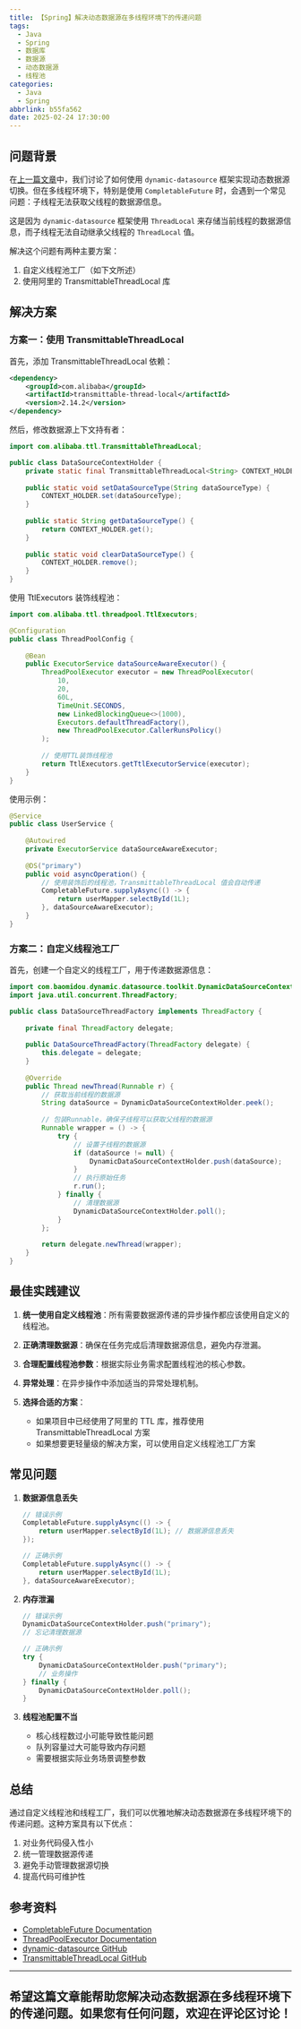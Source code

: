 ```yaml
---
title: 【Spring】解决动态数据源在多线程环境下的传递问题
tags:
  - Java
  - Spring
  - 数据库
  - 数据源
  - 动态数据源
  - 线程池
categories:
  - Java
  - Spring
abbrlink: b55fa562
date: 2025-02-24 17:30:00
---
```


## 问题背景

在[上一篇文章](/archives/b55fa561.html)中，我们讨论了如何使用 `dynamic-datasource` 框架实现动态数据源切换。但在多线程环境下，特别是使用 `CompletableFuture` 时，会遇到一个常见问题：子线程无法获取父线程的数据源信息。

这是因为 `dynamic-datasource` 框架使用 `ThreadLocal` 来存储当前线程的数据源信息，而子线程无法自动继承父线程的 `ThreadLocal` 值。

解决这个问题有两种主要方案：
1. 自定义线程池工厂（如下文所述）
2. 使用阿里的 TransmittableThreadLocal 库

## 解决方案

### 方案一：使用 TransmittableThreadLocal

首先，添加 TransmittableThreadLocal 依赖：

```xml
<dependency>
    <groupId>com.alibaba</groupId>
    <artifactId>transmittable-thread-local</artifactId>
    <version>2.14.2</version>
</dependency>
```

然后，修改数据源上下文持有者：

```java
import com.alibaba.ttl.TransmittableThreadLocal;

public class DataSourceContextHolder {
    private static final TransmittableThreadLocal<String> CONTEXT_HOLDER = new TransmittableThreadLocal<>();
    
    public static void setDataSourceType(String dataSourceType) {
        CONTEXT_HOLDER.set(dataSourceType);
    }
    
    public static String getDataSourceType() {
        return CONTEXT_HOLDER.get();
    }
    
    public static void clearDataSourceType() {
        CONTEXT_HOLDER.remove();
    }
}
```

使用 TtlExecutors 装饰线程池：

```java
import com.alibaba.ttl.threadpool.TtlExecutors;

@Configuration
public class ThreadPoolConfig {
    
    @Bean
    public ExecutorService dataSourceAwareExecutor() {
        ThreadPoolExecutor executor = new ThreadPoolExecutor(
            10,
            20,
            60L,
            TimeUnit.SECONDS,
            new LinkedBlockingQueue<>(1000),
            Executors.defaultThreadFactory(),
            new ThreadPoolExecutor.CallerRunsPolicy()
        );
        
        // 使用TTL装饰线程池
        return TtlExecutors.getTtlExecutorService(executor);
    }
}
```

使用示例：

```java
@Service
public class UserService {
    
    @Autowired
    private ExecutorService dataSourceAwareExecutor;
    
    @DS("primary")
    public void asyncOperation() {
        // 使用装饰后的线程池，TransmittableThreadLocal 值会自动传递
        CompletableFuture.supplyAsync(() -> {
            return userMapper.selectById(1L);
        }, dataSourceAwareExecutor);
    }
}
```

### 方案二：自定义线程池工厂

首先，创建一个自定义的线程工厂，用于传递数据源信息：

```java
import com.baomidou.dynamic.datasource.toolkit.DynamicDataSourceContextHolder;
import java.util.concurrent.ThreadFactory;

public class DataSourceThreadFactory implements ThreadFactory {
    
    private final ThreadFactory delegate;
    
    public DataSourceThreadFactory(ThreadFactory delegate) {
        this.delegate = delegate;
    }
    
    @Override
    public Thread newThread(Runnable r) {
        // 获取当前线程的数据源
        String dataSource = DynamicDataSourceContextHolder.peek();
        
        // 包装Runnable，确保子线程可以获取父线程的数据源
        Runnable wrapper = () -> {
            try {
                // 设置子线程的数据源
                if (dataSource != null) {
                    DynamicDataSourceContextHolder.push(dataSource);
                }
                // 执行原始任务
                r.run();
            } finally {
                // 清理数据源
                DynamicDataSourceContextHolder.poll();
            }
        };
        
        return delegate.newThread(wrapper);
    }
}
```

## 最佳实践建议

1. **统一使用自定义线程池**：所有需要数据源传递的异步操作都应该使用自定义的线程池。

2. **正确清理数据源**：确保在任务完成后清理数据源信息，避免内存泄漏。

3. **合理配置线程池参数**：根据实际业务需求配置线程池的核心参数。

4. **异常处理**：在异步操作中添加适当的异常处理机制。

5. **选择合适的方案**：
   - 如果项目中已经使用了阿里的 TTL 库，推荐使用 TransmittableThreadLocal 方案
   - 如果想要更轻量级的解决方案，可以使用自定义线程池工厂方案

## 常见问题

1. **数据源信息丢失**
   ```java
   // 错误示例
   CompletableFuture.supplyAsync(() -> {
       return userMapper.selectById(1L); // 数据源信息丢失
   });
   
   // 正确示例
   CompletableFuture.supplyAsync(() -> {
       return userMapper.selectById(1L);
   }, dataSourceAwareExecutor);
   ```

2. **内存泄漏**
   ```java
   // 错误示例
   DynamicDataSourceContextHolder.push("primary");
   // 忘记清理数据源
   
   // 正确示例
   try {
       DynamicDataSourceContextHolder.push("primary");
       // 业务操作
   } finally {
       DynamicDataSourceContextHolder.poll();
   }
   ```

3. **线程池配置不当**
   - 核心线程数过小可能导致性能问题
   - 队列容量过大可能导致内存问题
   - 需要根据实际业务场景调整参数

## 总结

通过自定义线程池和线程工厂，我们可以优雅地解决动态数据源在多线程环境下的传递问题。这种方案具有以下优点：

1. 对业务代码侵入性小
2. 统一管理数据源传递
3. 避免手动管理数据源切换
4. 提高代码可维护性

## 参考资料

- [CompletableFuture Documentation](https://docs.oracle.com/javase/8/docs/api/java/util/concurrent/CompletableFuture.html)
- [ThreadPoolExecutor Documentation](https://docs.oracle.com/javase/8/docs/api/java/util/concurrent/ThreadPoolExecutor.html)
- [dynamic-datasource GitHub](https://github.com/baomidou/dynamic-datasource-spring-boot-starter)
- [TransmittableThreadLocal GitHub](https://github.com/alibaba/transmittable-thread-local)

---

希望这篇文章能帮助您解决动态数据源在多线程环境下的传递问题。如果您有任何问题，欢迎在评论区讨论！
--- 
 